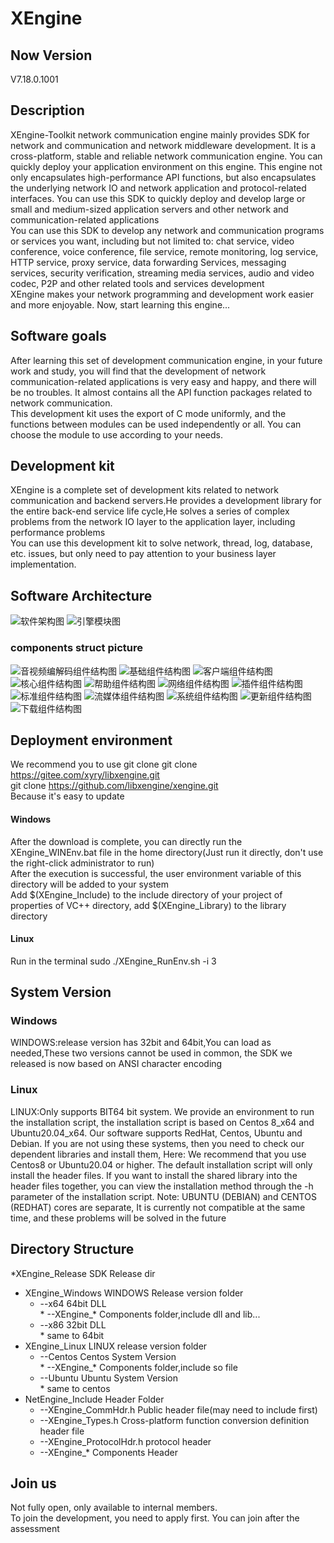 # XEngine

## Now Version
V7.18.0.1001

## Description
  XEngine-Toolkit network communication engine mainly provides SDK for network and communication and network middleware development. It is a cross-platform, stable and reliable network communication engine. You can quickly deploy your application environment on this engine. This engine not only encapsulates high-performance API functions, but also encapsulates the underlying network IO and network application and protocol-related interfaces. You can use this SDK to quickly deploy and develop large or small and medium-sized application servers and other network and communication-related applications  
  You can use this SDK to develop any network and communication programs or services you want, including but not limited to: chat service, video conference, voice conference, file service, remote monitoring, log service, HTTP service, proxy service, data forwarding Services, messaging services, security verification, streaming media services, audio and video codec, P2P and other related tools and services development  
  XEngine makes your network programming and development work easier and more enjoyable. Now, start learning this engine...  

## Software goals
After learning this set of development communication engine, in your future work and study, you will find that the development of network communication-related applications is very easy and happy, and there will be no troubles. It almost contains all the API function packages related to network communication.  
This development kit uses the export of C mode uniformly, and the functions between modules can be used independently or all. You can choose the module to use according to your needs.  

## Development kit
XEngine is a complete set of development kits related to network communication and backend servers.He provides a development library for the entire back-end service life cycle,He solves a series of complex problems from the network IO layer to the application layer, including performance problems  
You can use this development kit to solve network, thread, log, database, etc. issues, but only need to pay attention to your business layer implementation.  

## Software Architecture
![软件架构图](http://www.xyry.org/EngineFrameWork.png "软件架构图")
![引擎模块图](http://www.xyry.org/EngineRelation.png "引擎模块图")

### components struct picture 
![音视频编解码组件结构图](http://www.xyry.org/XEngine_StructPic/XEngine_AVCoder.png "音视频编解码组件结构图")
![基础组件结构图](http://www.xyry.org/XEngine_StructPic/XEngine_BaseLib.png "基础组件结构图")
![客户端组件结构图](http://www.xyry.org/XEngine_StructPic/XEngine_Client.png "客户端组件结构图")
![核心组件结构图](http://www.xyry.org/XEngine_StructPic/XEngine_Core.png "核心组件结构图")
![帮助组件结构图](http://www.xyry.org/XEngine_StructPic/XEngine_HelpComponents.png "帮助组件结构图")
![网络组件结构图](http://www.xyry.org/XEngine_StructPic/XEngine_NetHelp.png "网络组件结构图")
![插件组件结构图](http://www.xyry.org/XEngine_StructPic/XEngine_Plugin.png "插件组件结构图")
![标准组件结构图](http://www.xyry.org/XEngine_StructPic/XEngine_RfcComponents.png "标准组件结构图")
![流媒体组件结构图](http://www.xyry.org/XEngine_StructPic/XEngine_StreamMedia.png "流媒体组件结构图")
![系统组件结构图](http://www.xyry.org/XEngine_StructPic/XEngine_SystemSdk.png "系统组件结构图")
![更新组件结构图](http://www.xyry.org/XEngine_StructPic/XEngine_UPData.png "更新组件结构图")
![下载组件结构图](http://www.xyry.org/XEngine_StructPic/XEngine_Download.png "下载组件结构图")

## Deployment environment
We recommend you to use git clone 
git clone https://gitee.com/xyry/libxengine.git  
git clone https://github.com/libxengine/xengine.git  
Because it's easy to update

#### Windows
After the download is complete, you can directly run the XEngine_WINEnv.bat file in the home directory(Just run it directly, don't use the right-click administrator to run)  
After the execution is successful, the user environment variable of this directory will be added to your system  
Add $(XEngine_Include) to the include directory of your project of properties of VC++ directory, add $(XEngine_Library) to the library directory  

#### Linux
Run in the terminal sudo ./XEngine_RunEnv.sh -i 3 

## System Version

### Windows  
WINDOWS:release version has 32bit and 64bit,You can load as needed,These two versions cannot be used in common, the SDK we released is now based on ANSI character encoding  

### Linux  
LINUX:Only supports BIT64 bit system. We provide an environment to run the installation script, the installation script is based on Centos 8_x64 and Ubuntu20.04_x64. Our software supports RedHat, Centos, Ubuntu and Debian. If you are not using these systems, then you need to check our dependent libraries and install them, Here: We recommend that you use Centos8 or Ubuntu20.04 or higher. The default installation script will only install the header files. If you want to install the shared library into the header files together, you can view the installation method through the -h parameter of the installation script. Note: UBUNTU (DEBIAN) and CENTOS (REDHAT) cores are separate, It is currently not compatible at the same time, and these problems will be solved in the future  

## Directory Structure

*XEngine_Release          SDK Release dir
 * XEngine_Windows          WINDOWS Release version folder  
    *    --x64                    64bit DLL  
        *        --XEngine_*              Components folder,include dll and lib...  
    *    --x86                    32bit DLL  
        *        same to 64bit  
 * XEngine_Linux           LINUX release version folder  
    *    --Centos                Centos System Version  
        *        --XEngine_*              Components folder,include so file  
    *    --Ubuntu                Ubuntu System Version  
        *        same to centos  
 * NetEngine_Include        Header Folder  
    *    --XEngine_CommHdr.h      Public header file(may need to include first)  
    *    --XEngine_Types.h        Cross-platform function conversion definition header file  
    *    --XEngine_ProtocolHdr.h  protocol header  
    *    --XEngine_*            Components Header  

## Join us

Not fully open, only available to internal members.  
To join the development, you need to apply first. You can join after the assessment  